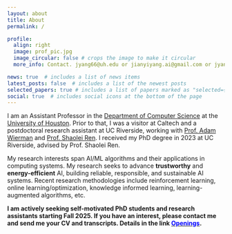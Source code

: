 ```yaml
---
layout: about
title: About
permalink: /

profile:
  align: right
  image: prof_pic.jpg
  image_circular: false # crops the image to make it circular
  more_info: Contact. jyang66@uh.edu or jianyiyang.ai@gmail.com or jyang71@central.uh.edu

news: true  # includes a list of news items
latest_posts: false  # includes a list of the newest posts
selected_papers: true # includes a list of papers marked as "selected={true}"
social: true  # includes social icons at the bottom of the page
---
```


I am an Assistant Professor in the [Department of Computer Science](https://uh.edu/nsm/computer-science/) at the [University of Houston](https://www.uh.edu).
Prior to that, I was a visitor at Caltech and a postdoctoral research assistant at UC Riverside, working with [Prof. Adam Wierman](https://adamwierman.com) and [Prof. Shaolei Ren](https://shaoleiren.github.io).
I received my PhD degree in 2023 at UC Riverside, advised by Prof. Shaolei Ren. 

My research interests span AI/ML algorithms and their applications in computing systems.  My research seeks to advance **trustworthy** and **energy-efficient** AI, building reliable, responsible, and sustainable AI systems. Recent research methodologies include reinforcement learning, online learning/optimization, knowledge informed learning, learning-augmented algorithms, etc.


**I am actively seeking self-motivated PhD students and research assistants starting Fall 2025. If you have an interest, please contact me and send me your CV and transcripts. Details in the link [<span style="color: blue;">Openings</span>](https://jyang-ai.github.io/join/).**





